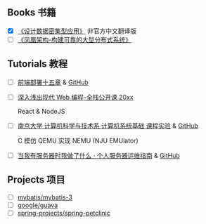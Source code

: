 ## Books 书籍
- [x] [《设计数据密集型应用》](https://github.com/Vonng/DDIA) 非官方中文翻译版
- [ ] [《凤凰架构-构建可靠的大型分布式系统》](https://github.com/fenixsoft/awesome-fenix)

## Tutorials 教程
- [ ] [前端部署十五章](https://q.shanyue.tech/deploy/) & [GitHub](https://github.com/shfshanyue/Daily-Question)
- [ ] [深入浅出现代 Web 编程-全栈公开课 20xx](https://fullstackopen.com/en/)

    React & NodeJS
- [ ] [南京大学 计算机科学与技术系 计算机系统基础 课程实验](https://nju-projectn.github.io/ics-pa-gitbook/) & [GitHub](https://github.com/NJU-ProjectN/ics-pa-gitbook)

    C 模仿 QEMU 实现 NEMU (NJU EMUlator)
- [ ] [当我有服务器时我做了什么 · 个人服务器运维指南](https://shanyue.tech/op/) & [GitHub](https://github.com/shfshanyue/op-note)

## Projects 项目
- [ ] [mybatis/mybatis-3](https://github.com/mybatis/mybatis-3)
- [ ] [google/guava](https://github.com/google/guava)
- [ ] [spring-projects/spring-petclinic](https://github.com/spring-projects/spring-petclinic)